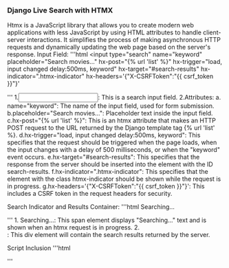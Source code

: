 <h3>Django Live Search with HTMX</h3>

Htmx is a JavaScript library that allows you to create modern web applications with less JavaScript by using HTML attributes to handle client-server interactions. It simplifies the process of making asynchronous HTTP requests and dynamically updating the web page based on the server's response.
Input Field:
'''html
<input type="search" 
        name="keyword" placeholder="Search movies..." 
        hx-post="{% url 'list' %}" 
        hx-trigger="load, input changed delay:500ms, keyword" 
        hx-target="#search-results" 
        hx-indicator=".htmx-indicator"
        hx-headers='{"X-CSRFToken":"{{ csrf_token }}"}'
>
'''
1.<input type="search">: This is a search input field.
2.Attributes:
    a. name="keyword": The name of the input field, used for form submission.
    b.placeholder="Search movies...": Placeholder text inside the input field.
    c.hx-post="{% url 'list' %}": This is an htmx attribute that makes an HTTP POST request to the URL returned by the Django template tag {% url 'list' %}.
    d.hx-trigger="load, input changed delay:500ms, keyword": This specifies that the request should be triggered when the page loads, when the input changes with a delay of 500 milliseconds, or when the "keyword" event occurs.
    e.hx-target="#search-results": This specifies that the response from the server should be inserted into the element with the ID search-results.
    f.hx-indicator=".htmx-indicator": This specifies that the element with the class htmx-indicator should be shown while the request is in progress.
    g.hx-headers='{"X-CSRFToken":"{{ csrf_token }}"}': This includes a CSRF token in the request headers for security.<br>

Search Indicator and Results Container:
'''html
<span class="htmx-indicator"> 
    Searching...
</span> 
<div id="search-results"></div>
'''
1. <span class="htmx-indicator">Searching...</span>: This span element displays "Searching..." text and is shown when an htmx request is in progress.
2. <div id="search-results"></div>: This div element will contain the search results returned by the server.

Script Inclusion
'''html
<script src="https://unpkg.com/htmx.org@1.9.12"></script>'''
<script>: Includes the htmx library from a CDN. This library enables the use of htmx attributes for making AJAX requests and dynamically updating the page.
